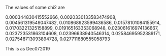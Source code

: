 The values of some chi2 are

0.000344830415552666,
 0.0020330133583474908,
 0.004561319549047482,
 0.010868923599436586,
 0.01578101084155914,
 0.01703221325158899,
 0.019165163353068948,
 0.023061616974136667,
 0.023723531863104608,
 0.02396638940546314,
 0.02584695952389171,
 0.027548713093894728,
 0.027711680555058793

This is as Dec072019
